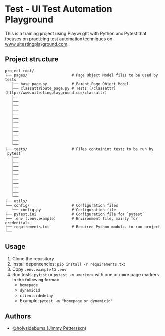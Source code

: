 
# Test - UI Test Automation Playground
This is a training project using Playwright with Python and Pytest that focuses on practicing test automation techniques on www.uitestingplayground.com.

## Project structure
```
project-root/
├── pages/                    # Page Object Model files to be used by tests
   ├── base_page.py           # Parent Page Object Model
   ├── classattribute_page.py # Tests [/classattr](http://www.uitestingplayground.com/classattr)
   ├── 
   ├── 
   ├── 
   ├── 
   ├── 
   ├── 
   ├── 
   ├── 
   ├── 
   ├── 
   ├── 
   └── 
├── tests/                    # Files containint tests to be run by `pytest`
   ├── 
   ├── 
   ├── 
   ├── 
   ├── 
   ├── 
   ├── 
   ├── 
   ├── 
   └── 
├── utils/
└── config/                   # Configuration files
   └── config.py              # Configuration file
├── pytest.ini                # Configuration file for `pytest`
├── .env (.env.example)       # Environment file, mainly for credentials
├── requirements.txt          # Required Python modules to run project
└──
```
## Usage
1. Clone the repository
2. Install dependencies: `pip install -r requirements.txt`
3. Copy `.env.example` to `.env`
4. Run tests: `pytest` or `pytest -m <marker>` with one or more page markers in the following format:
   - `homepage`
   - `dynamicid`
   - `clientsidedelay`
   - Example: `pytest -m "homepage or dynamicid"`

## Authors
- [@holysideburns (Jimmy Pettersson)](https://github.com/holysideburns)

